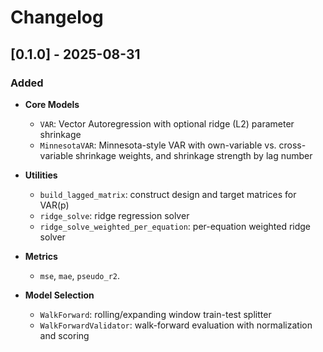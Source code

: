 # Changelog

## [0.1.0] - 2025-08-31
### Added
- **Core Models**
  - `VAR`: Vector Autoregression with optional ridge (L2) parameter shrinkage
  - `MinnesotaVAR`: Minnesota-style VAR with own-variable vs. cross-variable shrinkage weights, and shrinkage strength by lag number

- **Utilities**
  - `build_lagged_matrix`: construct design and target matrices for VAR(p)
  - `ridge_solve`: ridge regression solver
  - `ridge_solve_weighted_per_equation`: per-equation weighted ridge solver

- **Metrics**
  - `mse`, `mae`, `pseudo_r2`.

- **Model Selection**
  - `WalkForward`: rolling/expanding window train-test splitter
  - `WalkForwardValidator`: walk-forward evaluation with normalization and scoring
